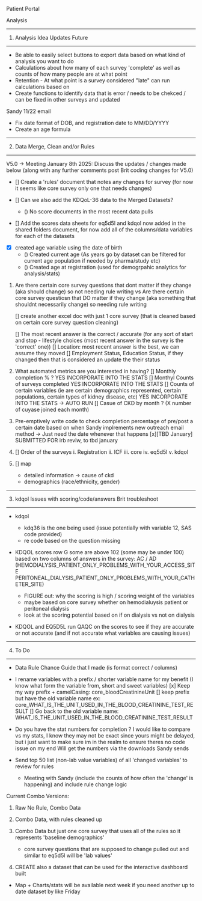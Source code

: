 Patient Portal

Analysis

-----------------------------
1. Analysis Idea Updates Future
-----------------------------

* Be able to easily select buttons to export data based on what kind of analysis you want to do
* Calculations about how many of each survey 'complete' as well as counts of how many people are at what point
* Retention - At what point is a survey considered "late" can run calculations based on 
* Create functions to identify data that is error / needs to be chekced / can be fixed in other surveys and updated

Sandy 11/22 email
* Fix date format of DOB, and registration date to MM/DD/YYYY
* Create an age formula

-----------------------------
2. Data Merge, Clean and/or Rules
-----------------------------

V5.0 -> Meeting January 8th 2025: Discuss the updates / changes made below (along with any further comments post Brit coding changes for V5.0)

- [] Create a 'rules' document that notes any changes for survey (for now it seems like core survey only one that needs changes)

- [] Can we also add the KDQoL-36 data to the Merged Datasets?
    - () No score documents in the most recent data pulls

- [] Add the scores data sheets for eq5d5l and kdqol now added in the shared folders document, for now add all of the columns/data variables for each of the datasets

- [x] created age variable using the date of birth
    - () Created current age (As years go by dataset can be filtered for current age population if needed by pharma/study etc)
    - () Created age at registration (used for demogrpahic analytics for analysis/stats)

1. Are there certain core survey questions that dont matter if they change (aka should change) so not needing rule writing
       vs
    Are there certain core survey questiosn that DO matter if they change (aka something that shouldnt necessarily change) so needing rule writing

    [] create another excel doc with just 1 core survey (that is cleaned based on certain core survey question cleaning) 

    [] The most recent answer is the correct / accurate  (for any sort of start and stop - lifestyle choices (most recent answer in the survey is the 'correct' one))
    [] Location: most recent answer is the best, we can assume they moved
    [] Employment Status, Education Status, if they changed then that is considered an update the their status

2. What automated metrics are you interested in having?
    [] Monthly completion % ?  YES INCORPORATE INTO THE STATS
    [] Monthyl Counts of surveys completed     YES INCORPORATE INTO THE STATS
    [] Counts of certain variables (ie are certain demographics represented, certain populations, certain types of kidney disease, etc)      YES INCORPORATE INTO THE STATS -> AUTO RUN
    [] Casue of CKD by month ? (X number of cuyase joined each month)

3. Pre-emptively write code to check completion percentage of pre/post a certain date based on when Sandy implrements new outreach email method -> Just need the date whenever that happens
    [x][TBD January] SUBMITTED FOR irb reviw, to tbd january

4. [] Order of the surveys
    i. Registration
    ii. ICF
    iii. core
    iv. eq5d5l
    v. kdqol

5. [] map 
    - detailed information -> cause of ckd
    - demographics (race/ethnicity, gender)

-----------------------------
3. kdqol Issues with scoring/code/answers Brit troubleshoot
-----------------------------

* kdqol
    - kdq36 is the one being used (issue potentially with variable 12, SAS code provided)
    * re code based on the question missing 


* KDQOL scores row G some are above 102 (some may be under 100) based on two columns of answers in the survey: AC / AD (HEMODIALYSIS_PATIENT_ONLY_PROBLEMS_WITH_YOUR_ACCESS_SITE	PERITONEAL_DIALYSIS_PATIENT_ONLY_PROBLEMS_WITH_YOUR_CATHETER_SITE)
    - FIGURE out: why the scoring is high / scoring weight of the variables
    - maybe based on core survey whether on hemodialuysis patient or peritoneal dialysis
    - look at the scoring potential based on if on dialysis vs not on dialysis


* KDQOL and EQ5D5L run QAQC on the scores to see if they are accurate or not accurate (and if not accurate what variables are causing issues)

-----------------------------
4. To Do
-----------------------------

- Data Rule Chance Guide that I made (is format correct / columns)

- I rename variables with a prefix / shorter variable name for my benefit (I know what form the variable from, short and sweet variables)
    [x] Keep my way prefix + camelCasing: core_bloodCreatinineUnit
    [] keep prefix but have the old variable name ex: core_WHAT_IS_THE_UNIT_USED_IN_THE_BLOOD_CREATININE_TEST_RESULT
    [] Go back to the old variable name: WHAT_IS_THE_UNIT_USED_IN_THE_BLOOD_CREATININE_TEST_RESULT

- Do you have the stat numbers for completion ? I would like to compare vs my stats, I know they may not be exact
since yours might be delayed, but i just want to make sure im in the realm to ensure theres no code issue on my end
        Will get the numbers via the downloads Sandy sends

- Send top 50 list (non-lab value variables) of all 'changed variables' to review for rules
    * Meeting with Sandy (include the counts of how often the 'change' is happening) and include rule change logic

Current Combo Versions:
1. Raw No Rule, Combo Data
2. Combo Data, with rules cleaned up
3. Combo Data but just one core survey that uses all of the rules so it represents 'baseline demographics'
    - core survey questions that are supposed to change pulled out and similar to eq5d5l will be 'lab values'

4. CREATE also a dataset that can be used for the interactive dashboard built

* Map + Charts/stats will be available next week if you need another up to date dataset by like Friday

